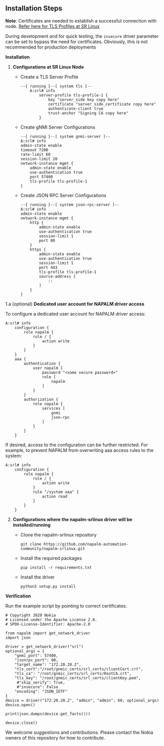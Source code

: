 ## Installation Steps
**Note**: Certificates are needed to establish a successful connection with node. [Refer here for TLS Profiles at SR Linux](https://infocenter.nokia.com/public/SRLINUX200R6A/index.jsp?topic=%2Fcom.srlinux.configbasics%2Fhtml%2Fconfigb-config-mgmt.html)

During development and for quick testing, the ```insecure``` driver parameter can be set to bypass the need for certificates. Obviously, this is not recommended for production deployments

**Installation**

1. **Configurations at SR Linux Node**

	- Create a TLS Server Profile
        ```
        --{ running }--[ system tls ]--
            A:srl# info
                server-profile tls-profile-1 {
                    key "server_side key copy here"
                    certificate "server_side_certificate copy here"
                    authenticate-client true
                    trust-anchor "Signing CA copy here"
                }
        ```
    - Create gNMI Server Configurations
        ```
        --{ running }--[ system gnmi-server ]--
        A:srl# info
        admin-state enable
        timeout 7200
        rate-limit 60
        session-limit 20
        network-instance mgmt {
            admin-state enable
            use-authentication true
            port 57400
            tls-profile tls-profile-1
        }
        ```

    - Create JSON RPC Server Configurations
        ```
        --{ running }--[ system json-rpc-server ]--
        A:srl# info
        admin-state enable
        network-instance mgmt {
            http {
                admin-state enable
                use-authentication true
                session-limit 1
                port 80
            }
            https {
                admin-state enable
                use-authentication true
                session-limit 1
                port 443
                tls-profile tls-profile-1
                source-address [
                    ::
                ]
            }
        }
       ```   

1.a (optional) **Dedicated user account for NAPALM driver access**

To configure a dedicated user account for NAPALM driver access:
```
A:srl# info
    configuration {
        role napalm {
            rule / {
                action write
            }
        }
    }
    aaa {
        authentication {
            user napalm {
                password "<some secure password>"
                role [
                    napalm
                ]
            }
        }
        authorization {
            role napalm {
                services [
                    gnmi
                    json-rpc
                ]
            }
        }
    }
```

If desired, access to the configuration can be further restricted. For example, to prevent NAPALM from overwriting aaa access rules to the system:
```
A:srl# info
    configuration {
        role napalm {
            rule / {
                action write
            }
            rule "/system aaa" {
                action read
            }
        }
    }
```

2. **Configurations where the napalm-srlinux driver will be installed/running**

	- Clone the napalm-srlinux repository</br>
	    ```
	    git clone https://github.com/napalm-automation-community/napalm-srlinux.git
	    ```
	- Install the required packages</br>
	    ```
	    pip install -r requirements.txt
	    ```
	- Install the driver</br>
	    ```
	    python3 setup.py install
	    ```


**Verification**

Run the example script by pointing to correct certificates.

```
# Copyright 2020 Nokia
# Licensed under the Apache License 2.0.
# SPDX-License-Identifier: Apache-2.0

from napalm import get_network_driver
import json

driver = get_network_driver("srl")
optional_args = {
    "gnmi_port": 57400,
    "jsonrpc_port": 80,
    "target_name": "172.20.20.2",
    "tls_cert":"/root/gnmic_certs/srl_certs/clientCert.crt",
    "tls_ca": "/root/gnmic_certs/srl_certs/RootCA.crt",
    "tls_key": "/root/gnmic_certs/srl_certs/clientKey.pem",
     #"skip_verify": True,
     #"insecure": False
    "encoding": "JSON_IETF"
}
device = driver("172.20.20.2", "admin", "admin", 60, optional_args)
device.open()

print(json.dumps(device.get_facts()))

device.close()
```
We welcome suggestions and contributions. Please contact the Nokia owners of this repository for how to contribute.
